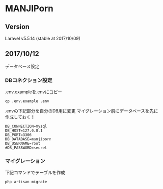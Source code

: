 # MANJIPorn

## Version
Laravel v5.5.14 (stable at 2017/10/09)

## 2017/10/12
データベース設定

### DBコネクション設定
.env.exampleを.envにコピー

```
cp .env.example .env
```

.envの下記部分を自分のDB用に変更
マイグレーション前にデータベースを先に作成しておく！

```
DB_CONNECTION=mysql
DB_HOST=127.0.0.1
DB_PORT=3306
DB_DATABASE=manjiporn
DB_USERNAME=root
#DB_PASSWORD=secret
```

### マイグレーション
下記コマンドでテーブルを作成

```
php artisan migrate
```
